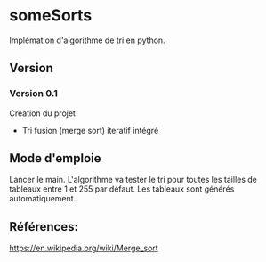 # someSorts
Implémation d'algorithme de tri en python.

## Version

### Version 0.1

Creation du projet
* Tri fusion (merge sort) iteratif intégré

## Mode d'emploie

Lancer le main. L'algorithme va tester le tri pour toutes les tailles de tableaux entre 1 et 255 par défaut. Les tableaux sont générés automatiquement.

## Références:

https://en.wikipedia.org/wiki/Merge_sort
